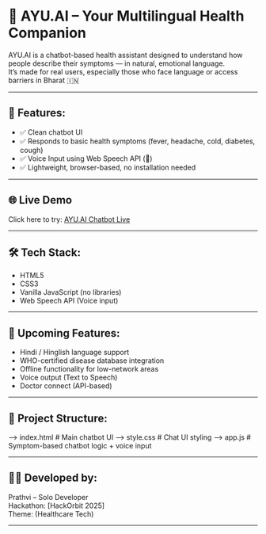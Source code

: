 # 💙 AYU.AI – Your Multilingual Health Companion

AYU.AI is a chatbot-based health assistant designed to understand how people describe their symptoms — in natural, emotional language.  
It’s made for real users, especially those who face language or access barriers in Bharat 🇮🇳

---

## 🎯 Features:
- ✅ Clean chatbot UI
- ✅ Responds to basic health symptoms (fever, headache, cold, diabetes, cough)
- ✅ Voice Input using Web Speech API (🎤)
- ✅ Lightweight, browser-based, no installation needed

---

## 🌐 Live Demo
Click here to try: [AYU.AI Chatbot Live](https://prathviixd.github.io/ayu-ai-hackorbit/src/index.html)

---

## 🛠️ Tech Stack:
- HTML5
- CSS3
- Vanilla JavaScript (no libraries)
- Web Speech API (Voice input)

---

## 🔮 Upcoming Features:
- Hindi / Hinglish language support
- WHO-certified disease database integration
- Offline functionality for low-network areas
- Voice output (Text to Speech)
- Doctor connect (API-based)

---

## 📁 Project Structure:

--> index.html # Main chatbot UI
--> style.css # Chat UI styling
--> app.js # Symptom-based chatbot logic + voice input


---

## 👨‍💻 Developed by:
Prathvi – Solo Developer  
Hackathon: [HackOrbit 2025]  
Theme: (Healthcare Tech)

---

